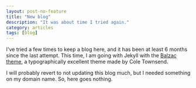 ```yaml
---
layout: post-no-feature
title: "New blog"
description: "It was about time I tried again."
category: articles
tags: [blog]
---
```


I've tried a few times to keep a blog here, and it has been at least 6 months since the last attempt. This time, I am going with Jekyll with the [Balzac theme](https://github.com/ColeTownsend/Balzac-for-Jekyll), a typographically excellent theme made by Cole Townsend.

I will probably revert to not updating this blog much, but I needed something on my domain name. So, here goes nothing.